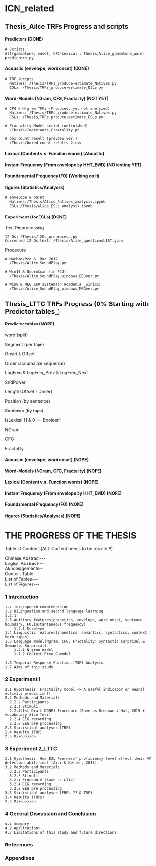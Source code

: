 # ICN_related

## Thesis_Ailce TRFs Progress and scripts

#### Predictors (DONE)
```
# Scripts
All(gammatone, onset, CFG-Lexical): Thesis/Alice_gammatone_word-predictors.py
```
#### Acoustic (envelope, word onset)  (DONE)
```
# TRF Scripts
  Natives: /Thesis/TRFs_produce-estimate_Natives.py
  ESLs: /Thesis/TRFs_produce-estimate_ESLs.py
```

#### Word-Models (NGram, CFG, Fractality) (NOT YET)
```
# CFG & N-gram TRFs (Produced, yet not analyzed)
  Natives: /Thesis/TRFs_produce-estimate_Natives.py
  ESLs: /Thesis/TRFs_produce-estimate_ESLs.py

# Fractality Model script (unfinished)
  /Thesis/Importance_Fractality.py

# box count result (preview ver.)
  /Thesis/boxed_count_results_2.csv
```

#### Lexical (Content v.s. Function words)  (About to)

#### Instant Frequency (From envelope by HHT_EMD)  (NO testing YET)

#### Foundamental Frequency (F0)  (Working on it)

#### figures (Statistics/Analyses)
```
# envelope & onset
  Natives:/Thesis/Alice_Natives_analysis.ipynb
  ESLs:/Thesis/Alice_ESLs_analysis.ipynb
```
#### Experiment (for ESLs) (DONE)
Text Preprocessing
```
12 Qs: /Thesis/12Qs_preprocess.py
Corrected 12 Qs text: /Thesis/Alice_questionsLIST.json
```
Procedure
```
# MacbookPro & iMac 2017
  /Thesis/Alice_SoundPlay.py

# Win10 & NeuroScan (in NCU)
  /Thesis/Alice_SoundPlay_windows_EEGver.py

# Win8 & MEG 160 system(in Academia _Sinica)
  /Thesis/Alice_SoundPlay_windows_MEGver.py
```





## Thesis_LTTC TRFs Progress (0% Starting with Predictor tables_)

#### Predictor tables (NOPE)
word (split)

Segment (per tape)

Onset & Offset

Order (accumalate sequence)

LogFreq & LogFreq_Prev & LogFreq_Next

SndPower

Length (Offset - Onser)

Position (by sentence)

Sentence (by tape)

IsLexical (1 & 0 == Booleen)

NGram

CFG

Fractality

#### Acoustic (envelope, word onset)  (NOPE)

#### Word-Models (NGram, CFG, Fractality)  (NOPE)

#### Lexical (Content v.s. Function words)  (NOPE)

#### Instant Frequency (From envelope by HHT_EMD)  (NOPE)

#### Foundamental Frequency (F0)  (NOPE)

#### figures (Statistics/Analyses)  (NOPE)


# THE PROGRESS OF THE THESIS

Table of Contents(ALL Content needs to be rewrite!!!)  

Chinese Abstract---  
English Abstract---  
Aknoledgements--  
Content Table---  
List of Tables---  
List of Figures---  

### 1 Introduction
```
1.1 Text/speech comprehension  
1.2 Bilingualism and second language learning  
1.2.1
1.3 Auditory features(phonetics, envelope, word onset, sentence boundary, F0,instantaneous frequency)
	1.3.1 Envelope
1.4 Linguistic features(phonetics, semantics, syntactics, context, Verb types)
1.5 Language model(Ngram, CFG, Fractality: Syntactic surprisal & Semantic Surprisal)
	1.5.1 N-gram model
	1.5.2 Context Free G model
	
1.6 Temporal Response Function (TRF) Analysis
1.7 Aims of this study
```
### 2 Experiment 1
```
2.1 Hypothesis (Fractality model => A useful indicator on neural activity prediction?)
2.2 Methods and Materials
  2.2.1 Participants
  2.2.2 Stimuli
  2.2.3(1st Draft DONE) Procedure (Same as Brennan & Hal, 2019 + Vocabulary Size Test)
  2.2.4 EEG recording
  2.2.5 EEG pre-processing
2.3 Statistical analyses (TRF)
2.4 Results (TRF)
2.5 Discussion
```
### 3 Experiment 2_LTTC
```
3.1 Hypothesis (How ESL learners’ proficiency level affect their VP detection abilities? (Arai & Keller, 2013))
3.2 Methods and Materials
  3.2.1 Participants
  3.2.2 Stimuli
  3.2.3 Procedure (Same as LTTC)
  3.2.4 EEG recording
  3.2.5 EEG pre-processing
3.3 Statistical analyses (ERPs_?? & TRF)
3.4 Results (TRFs)
3.5 Discussion
```
### 4 General Discussion and Conclusion
```
4.1 Summary
4.2 Applications
4.3 Limitations of this study and future directions
```
### References
### Appendixes
